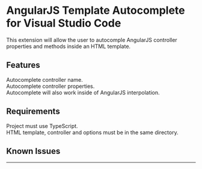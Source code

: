 # AngularJS Template Autocomplete for Visual Studio Code

This extension will allow the user to autocomple AngularJS controller properties and methods inside an HTML template.

## Features

Autocomplete controller name.<br/>
Autocomplete controller properties.<br/>
Autocomplete will also work inside of AngularJS interpolation.

## Requirements

Project must use TypeScript.<br/>
HTML template, controller and options must be in the same directory.

## Known Issues

-----------------------------------------------------------------------------------------------------------